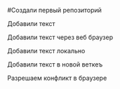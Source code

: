 #Создали первый репозиторий

Добавили текст

Добавили текст через веб браузер

Добавили текст локально

Добавили текст в новой веткеъ

Разрешаем конфликт в браузере
